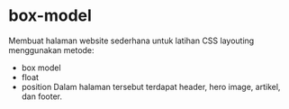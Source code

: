 # box-model
Membuat halaman website sederhana untuk latihan CSS layouting menggunakan metode:
- box model
- float
- position
Dalam halaman tersebut terdapat header, hero image, artikel, dan footer.
